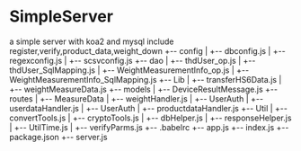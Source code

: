 # SimpleServer
a simple server  with koa2 and mysql include register,verify,product_data,weight_down 
+-- config
|   +-- dbconfig.js
|   +-- regexconfig.js
|   +-- scsvconfig.js
+-- dao
|   +-- thdUser_op.js
|   +-- thdUser_SqlMapping.js
|   +-- WeightMeasurementInfo_op.js
|   +-- WeightMeasurementInfo_SqlMapping.js
+-- Lib
|   +-- transferHS6Data.js
|   +-- weightMeasureData.js
+-- models
|   +-- DeviceResultMessage.js
+-- routes
|   +-- MeasureData
|       +-- weightHandler.js
|   +-- UserAuth
|       +-- userdataHandler.js
|   +-- UserAuth
|       +-- productdataHandler.js
+-- Util
|   +-- convertTools.js
|   +-- cryptoTools.js
|   +-- dbHelper.js
|   +-- responseHelper.js
|   +-- UtilTime.js
|   +-- verifyParms.js
+-- .babelrc
+-- app.js
+-- index.js
+-- package.json
+-- server.js

